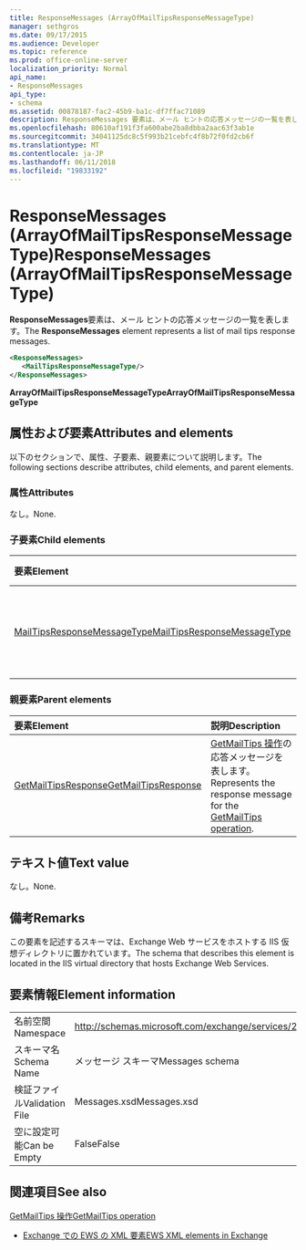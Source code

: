```yaml
---
title: ResponseMessages (ArrayOfMailTipsResponseMessageType)
manager: sethgros
ms.date: 09/17/2015
ms.audience: Developer
ms.topic: reference
ms.prod: office-online-server
localization_priority: Normal
api_name:
- ResponseMessages
api_type:
- schema
ms.assetid: 00878187-fac2-45b9-ba1c-df7ffac71089
description: ResponseMessages 要素は、メール ヒントの応答メッセージの一覧を表します。
ms.openlocfilehash: 80610af191f3fa600abe2ba8dbba2aac63f3ab1e
ms.sourcegitcommit: 34041125dc8c5f993b21cebfc4f8b72f0fd2cb6f
ms.translationtype: MT
ms.contentlocale: ja-JP
ms.lasthandoff: 06/11/2018
ms.locfileid: "19833192"
---
```

# <a name="responsemessages-arrayofmailtipsresponsemessagetype"></a><span data-ttu-id="64d2b-103">ResponseMessages (ArrayOfMailTipsResponseMessageType)</span><span class="sxs-lookup"><span data-stu-id="64d2b-103">ResponseMessages (ArrayOfMailTipsResponseMessageType)</span></span>

<span data-ttu-id="64d2b-104">**ResponseMessages**要素は、メール ヒントの応答メッセージの一覧を表します。</span><span class="sxs-lookup"><span data-stu-id="64d2b-104">The **ResponseMessages** element represents a list of mail tips response messages.</span></span> 
  
```XML
<ResponseMessages>
   <MailTipsResponseMessageType/>
</ResponseMessages>
```

 <span data-ttu-id="64d2b-105">**ArrayOfMailTipsResponseMessageType**</span><span class="sxs-lookup"><span data-stu-id="64d2b-105">**ArrayOfMailTipsResponseMessageType**</span></span>
## <a name="attributes-and-elements"></a><span data-ttu-id="64d2b-106">属性および要素</span><span class="sxs-lookup"><span data-stu-id="64d2b-106">Attributes and elements</span></span>

<span data-ttu-id="64d2b-107">以下のセクションで、属性、子要素、親要素について説明します。</span><span class="sxs-lookup"><span data-stu-id="64d2b-107">The following sections describe attributes, child elements, and parent elements.</span></span>
  
### <a name="attributes"></a><span data-ttu-id="64d2b-108">属性</span><span class="sxs-lookup"><span data-stu-id="64d2b-108">Attributes</span></span>

<span data-ttu-id="64d2b-109">なし。</span><span class="sxs-lookup"><span data-stu-id="64d2b-109">None.</span></span>
  
### <a name="child-elements"></a><span data-ttu-id="64d2b-110">子要素</span><span class="sxs-lookup"><span data-stu-id="64d2b-110">Child elements</span></span>

|<span data-ttu-id="64d2b-111">**要素**</span><span class="sxs-lookup"><span data-stu-id="64d2b-111">**Element**</span></span>|<span data-ttu-id="64d2b-112">**説明**</span><span class="sxs-lookup"><span data-stu-id="64d2b-112">**Description**</span></span>|
|:-----|:-----|
|[<span data-ttu-id="64d2b-113">MailTipsResponseMessageType</span><span class="sxs-lookup"><span data-stu-id="64d2b-113">MailTipsResponseMessageType</span></span>](mailtipsresponsemessagetype.md) <br/> |<span data-ttu-id="64d2b-114">メールのヒントの設定を表します。</span><span class="sxs-lookup"><span data-stu-id="64d2b-114">Represents mail tips settings.</span></span>  <br/> |
   
### <a name="parent-elements"></a><span data-ttu-id="64d2b-115">親要素</span><span class="sxs-lookup"><span data-stu-id="64d2b-115">Parent elements</span></span>

|<span data-ttu-id="64d2b-116">**要素**</span><span class="sxs-lookup"><span data-stu-id="64d2b-116">**Element**</span></span>|<span data-ttu-id="64d2b-117">**説明**</span><span class="sxs-lookup"><span data-stu-id="64d2b-117">**Description**</span></span>|
|:-----|:-----|
|[<span data-ttu-id="64d2b-118">GetMailTipsResponse</span><span class="sxs-lookup"><span data-stu-id="64d2b-118">GetMailTipsResponse</span></span>](getmailtipsresponse.md) <br/> |<span data-ttu-id="64d2b-119">[GetMailTips 操作](getmailtips-operation.md)の応答メッセージを表します。</span><span class="sxs-lookup"><span data-stu-id="64d2b-119">Represents the response message for the [GetMailTips operation](getmailtips-operation.md).</span></span>  <br/> |
   
## <a name="text-value"></a><span data-ttu-id="64d2b-120">テキスト値</span><span class="sxs-lookup"><span data-stu-id="64d2b-120">Text value</span></span>

<span data-ttu-id="64d2b-121">なし。</span><span class="sxs-lookup"><span data-stu-id="64d2b-121">None.</span></span>
  
## <a name="remarks"></a><span data-ttu-id="64d2b-122">備考</span><span class="sxs-lookup"><span data-stu-id="64d2b-122">Remarks</span></span>

<span data-ttu-id="64d2b-123">この要素を記述するスキーマは、Exchange Web サービスをホストする IIS 仮想ディレクトリに置かれています。</span><span class="sxs-lookup"><span data-stu-id="64d2b-123">The schema that describes this element is located in the IIS virtual directory that hosts Exchange Web Services.</span></span>
  
## <a name="element-information"></a><span data-ttu-id="64d2b-124">要素情報</span><span class="sxs-lookup"><span data-stu-id="64d2b-124">Element information</span></span>

|||
|:-----|:-----|
|<span data-ttu-id="64d2b-125">名前空間</span><span class="sxs-lookup"><span data-stu-id="64d2b-125">Namespace</span></span>  <br/> |http://schemas.microsoft.com/exchange/services/2006/messages  <br/> |
|<span data-ttu-id="64d2b-126">スキーマ名</span><span class="sxs-lookup"><span data-stu-id="64d2b-126">Schema Name</span></span>  <br/> |<span data-ttu-id="64d2b-127">メッセージ スキーマ</span><span class="sxs-lookup"><span data-stu-id="64d2b-127">Messages schema</span></span>  <br/> |
|<span data-ttu-id="64d2b-128">検証ファイル</span><span class="sxs-lookup"><span data-stu-id="64d2b-128">Validation File</span></span>  <br/> |<span data-ttu-id="64d2b-129">Messages.xsd</span><span class="sxs-lookup"><span data-stu-id="64d2b-129">Messages.xsd</span></span>  <br/> |
|<span data-ttu-id="64d2b-130">空に設定可能</span><span class="sxs-lookup"><span data-stu-id="64d2b-130">Can be Empty</span></span>  <br/> |<span data-ttu-id="64d2b-131">False</span><span class="sxs-lookup"><span data-stu-id="64d2b-131">False</span></span>  <br/> |
   
## <a name="see-also"></a><span data-ttu-id="64d2b-132">関連項目</span><span class="sxs-lookup"><span data-stu-id="64d2b-132">See also</span></span>



[<span data-ttu-id="64d2b-133">GetMailTips 操作</span><span class="sxs-lookup"><span data-stu-id="64d2b-133">GetMailTips operation</span></span>](getmailtips-operation.md)


- [<span data-ttu-id="64d2b-134">Exchange での EWS の XML 要素</span><span class="sxs-lookup"><span data-stu-id="64d2b-134">EWS XML elements in Exchange</span></span>](ews-xml-elements-in-exchange.md)

